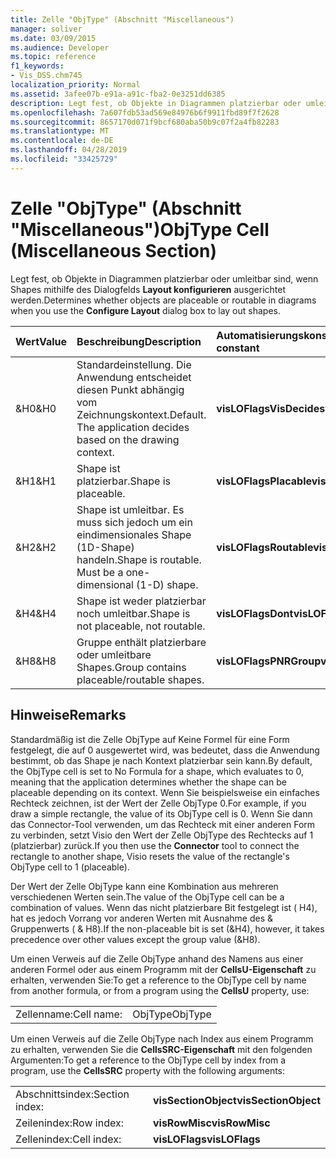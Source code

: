 ```yaml
---
title: Zelle "ObjType" (Abschnitt "Miscellaneous")
manager: soliver
ms.date: 03/09/2015
ms.audience: Developer
ms.topic: reference
f1_keywords:
- Vis_DSS.chm745
localization_priority: Normal
ms.assetid: 3afee07b-e91a-a91c-fba2-0e3251dd6385
description: Legt fest, ob Objekte in Diagrammen platzierbar oder umleitbar sind, wenn Shapes mithilfe des Dialogfelds Layout konfigurieren ausgerichtet werden.
ms.openlocfilehash: 7a607fdb53ad569e84976b6f9911fbd89f7f2628
ms.sourcegitcommit: 8657170d071f9bcf680aba50b9c07f2a4fb82283
ms.translationtype: MT
ms.contentlocale: de-DE
ms.lasthandoff: 04/28/2019
ms.locfileid: "33425729"
---
```

# <a name="objtype-cell-miscellaneous-section"></a><span data-ttu-id="9ac06-103">Zelle "ObjType" (Abschnitt "Miscellaneous")</span><span class="sxs-lookup"><span data-stu-id="9ac06-103">ObjType Cell (Miscellaneous Section)</span></span>

<span data-ttu-id="9ac06-104">Legt fest, ob Objekte in Diagrammen platzierbar oder umleitbar sind, wenn Shapes mithilfe des Dialogfelds **Layout konfigurieren** ausgerichtet werden.</span><span class="sxs-lookup"><span data-stu-id="9ac06-104">Determines whether objects are placeable or routable in diagrams when you use the **Configure Layout** dialog box to lay out shapes.</span></span> 
  
|<span data-ttu-id="9ac06-105">**Wert**</span><span class="sxs-lookup"><span data-stu-id="9ac06-105">**Value**</span></span>|<span data-ttu-id="9ac06-106">**Beschreibung**</span><span class="sxs-lookup"><span data-stu-id="9ac06-106">**Description**</span></span>|<span data-ttu-id="9ac06-107">**Automatisierungskonstante**</span><span class="sxs-lookup"><span data-stu-id="9ac06-107">**Automation constant**</span></span>|
|:-----|:-----|:-----|
|<span data-ttu-id="9ac06-108">&amp;H0</span><span class="sxs-lookup"><span data-stu-id="9ac06-108">&amp;H0</span></span>  <br/> |<span data-ttu-id="9ac06-p101">Standardeinstellung. Die Anwendung entscheidet diesen Punkt abhängig vom Zeichnungskontext.</span><span class="sxs-lookup"><span data-stu-id="9ac06-p101">Default. The application decides based on the drawing context.</span></span>  <br/> |<span data-ttu-id="9ac06-111">**visLOFlagsVisDecides**</span><span class="sxs-lookup"><span data-stu-id="9ac06-111">**visLOFlagsVisDecides**</span></span> <br/> |
|<span data-ttu-id="9ac06-112">&amp;H1</span><span class="sxs-lookup"><span data-stu-id="9ac06-112">&amp;H1</span></span>  <br/> |<span data-ttu-id="9ac06-113">Shape ist platzierbar.</span><span class="sxs-lookup"><span data-stu-id="9ac06-113">Shape is placeable.</span></span>  <br/> |<span data-ttu-id="9ac06-114">**visLOFlagsPlacable**</span><span class="sxs-lookup"><span data-stu-id="9ac06-114">**visLOFlagsPlacable**</span></span> <br/> |
|<span data-ttu-id="9ac06-115">&amp;H2</span><span class="sxs-lookup"><span data-stu-id="9ac06-115">&amp;H2</span></span>  <br/> |<span data-ttu-id="9ac06-p102">Shape ist umleitbar. Es muss sich jedoch um ein eindimensionales Shape (1D-Shape) handeln.</span><span class="sxs-lookup"><span data-stu-id="9ac06-p102">Shape is routable. Must be a one-dimensional (1-D) shape.</span></span>  <br/> |<span data-ttu-id="9ac06-118">**visLOFlagsRoutable**</span><span class="sxs-lookup"><span data-stu-id="9ac06-118">**visLOFlagsRoutable**</span></span> <br/> |
|<span data-ttu-id="9ac06-119">&amp;H4</span><span class="sxs-lookup"><span data-stu-id="9ac06-119">&amp;H4</span></span>  <br/> |<span data-ttu-id="9ac06-120">Shape ist weder platzierbar noch umleitbar.</span><span class="sxs-lookup"><span data-stu-id="9ac06-120">Shape is not placeable, not routable.</span></span>  <br/> |<span data-ttu-id="9ac06-121">**visLOFlagsDont**</span><span class="sxs-lookup"><span data-stu-id="9ac06-121">**visLOFlagsDont**</span></span> <br/> |
|<span data-ttu-id="9ac06-122">&amp;H8</span><span class="sxs-lookup"><span data-stu-id="9ac06-122">&amp;H8</span></span>  <br/> |<span data-ttu-id="9ac06-123">Gruppe enthält platzierbare oder umleitbare Shapes.</span><span class="sxs-lookup"><span data-stu-id="9ac06-123">Group contains placeable/routable shapes.</span></span>  <br/> |<span data-ttu-id="9ac06-124">**visLOFlagsPNRGroup**</span><span class="sxs-lookup"><span data-stu-id="9ac06-124">**visLOFlagsPNRGroup**</span></span> <br/> |
   
## <a name="remarks"></a><span data-ttu-id="9ac06-125">Hinweise</span><span class="sxs-lookup"><span data-stu-id="9ac06-125">Remarks</span></span>

<span data-ttu-id="9ac06-126">Standardmäßig ist die Zelle ObjType auf Keine Formel für eine Form festgelegt, die auf 0 ausgewertet wird, was bedeutet, dass die Anwendung bestimmt, ob das Shape je nach Kontext platzierbar sein kann.</span><span class="sxs-lookup"><span data-stu-id="9ac06-126">By default, the ObjType cell is set to No Formula for a shape, which evaluates to 0, meaning that the application determines whether the shape can be placeable depending on its context.</span></span> <span data-ttu-id="9ac06-127">Wenn Sie beispielsweise ein einfaches Rechteck zeichnen, ist der Wert der Zelle ObjType 0.</span><span class="sxs-lookup"><span data-stu-id="9ac06-127">For example, if you draw a simple rectangle, the value of its ObjType cell is 0.</span></span> <span data-ttu-id="9ac06-128">Wenn Sie dann  das Connector-Tool verwenden, um das Rechteck mit einer anderen Form zu verbinden, setzt Visio den Wert der Zelle ObjType des Rechtecks auf 1 (platzierbar) zurück.</span><span class="sxs-lookup"><span data-stu-id="9ac06-128">If you then use the **Connector** tool to connect the rectangle to another shape, Visio resets the value of the rectangle's ObjType cell to 1 (placeable).</span></span> 
  
<span data-ttu-id="9ac06-129">Der Wert der Zelle ObjType kann eine Kombination aus mehreren verschiedenen Werten sein.</span><span class="sxs-lookup"><span data-stu-id="9ac06-129">The value of the ObjType cell can be a combination of values.</span></span> <span data-ttu-id="9ac06-130">Wenn das nicht platzierbare Bit festgelegt ist ( H4), hat es jedoch Vorrang vor anderen Werten mit Ausnahme des &amp; Gruppenwerts ( &amp; H8).</span><span class="sxs-lookup"><span data-stu-id="9ac06-130">If the non-placeable bit is set (&amp;H4), however, it takes precedence over other values except the group value (&amp;H8).</span></span>
  
<span data-ttu-id="9ac06-131">Um einen Verweis auf die Zelle ObjType anhand des Namens aus einer anderen Formel oder aus einem Programm mit der **CellsU-Eigenschaft** zu erhalten, verwenden Sie:</span><span class="sxs-lookup"><span data-stu-id="9ac06-131">To get a reference to the ObjType cell by name from another formula, or from a program using the **CellsU** property, use:</span></span> 
  
|||
|:-----|:-----|
|<span data-ttu-id="9ac06-132">Zellenname:</span><span class="sxs-lookup"><span data-stu-id="9ac06-132">Cell name:</span></span>  <br/> |<span data-ttu-id="9ac06-133">ObjType</span><span class="sxs-lookup"><span data-stu-id="9ac06-133">ObjType</span></span>  <br/> |
   
<span data-ttu-id="9ac06-134">Um einen Verweis auf die Zelle ObjType nach Index aus einem Programm zu erhalten, verwenden Sie die **CellsSRC-Eigenschaft** mit den folgenden Argumenten:</span><span class="sxs-lookup"><span data-stu-id="9ac06-134">To get a reference to the ObjType cell by index from a program, use the **CellsSRC** property with the following arguments:</span></span> 
  
|||
|:-----|:-----|
|<span data-ttu-id="9ac06-135">Abschnittsindex:</span><span class="sxs-lookup"><span data-stu-id="9ac06-135">Section index:</span></span>  <br/> |<span data-ttu-id="9ac06-136">**visSectionObject**</span><span class="sxs-lookup"><span data-stu-id="9ac06-136">**visSectionObject**</span></span> <br/> |
|<span data-ttu-id="9ac06-137">Zeilenindex:</span><span class="sxs-lookup"><span data-stu-id="9ac06-137">Row index:</span></span>  <br/> |<span data-ttu-id="9ac06-138">**visRowMisc**</span><span class="sxs-lookup"><span data-stu-id="9ac06-138">**visRowMisc**</span></span> <br/> |
|<span data-ttu-id="9ac06-139">Zellenindex:</span><span class="sxs-lookup"><span data-stu-id="9ac06-139">Cell index:</span></span>  <br/> |<span data-ttu-id="9ac06-140">**visLOFlags**</span><span class="sxs-lookup"><span data-stu-id="9ac06-140">**visLOFlags**</span></span> <br/> |
   


